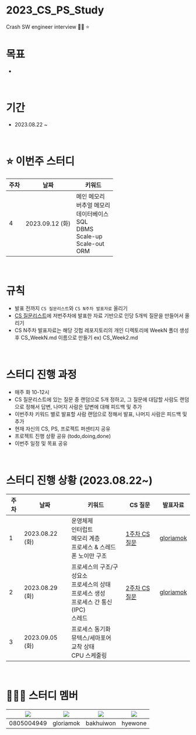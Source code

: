 # 2023_CS_PS_Study
Crash SW engineer interview  🤩💫 ⭐️ 

# 목표
- 

<br />

# 기간
- 2023.08.22 ~ 

<br />

# ⭐️ 이번주 스터디
| 주차 | 날짜 | 키워드 |
| --- | --- | --- |
| 4 | 2023.09.12 (화) | 메인 메모리<br/>버추얼 메모리<br/>데이터베이스<br/>SQL<br/>DBMS<br/>Scale-up<br/>Scale-out<br/>ORM |

<br />

# 규칙
- 발표 전까지 `CS 질문리스트`와 `CS N주차 발표자료` 올리기
- [CS 질문리스트](https://docs.google.com/spreadsheets/d/1oPbfZPP7O9PJ5JbEc7haI6dY10KBu8sqfAF3ugEkGbM/edit#gid=1759903767)에 저번주차에 발표한 자료 기반으로 인당 5개씩 질문을 만들어서 올리기
- CS N주차 발표자료는 해당 깃헙 레포지토리의 개인 디렉토리에 WeekN 폴더 생성 후 CS_WeekN.md 이름으로 만들기 ex) CS_Week2.md

<br />

# 스터디 진행 과정
- 매주 화 10-12시
- CS 질문리스트에 있는 질문 중 랜덤으로 5개 정하고, 그 질문에 대답할 사람도 랜덤으로 정해서 답변, 나머지 사람은 답변에 대해 피드백 및 추가
- 이번주차 키워드 별로 발표할 사람 랜덤으로 정해서 발표, 나머지 사람은 피드백 및 추가
- 현재 자신의 CS, PS, 프로젝트 퍼센티지 공유
- 프로젝트 진행 상황 공유 (todo,doing,done)
- 이번주 일정 및 목표 공유

<br />

# 스터디 진행 상황 (2023.08.22~)
| 주차 | 날짜 | 키워드 | CS 질문 | 발표자료 |
| --- | --- | --- | --- | --- |
| 1 | 2023.08.22 (화) | 운영체제<br/>인터럽트<br/>메모리 계층<br/>프로세스 & 스레드<br/>폰 노이만 구조 | [1주차 CS 질문](https://github.com/0805004949/2023_CS_PS_Study/blob/main/gloriamok/CS/Week1/CS_Week1_questions.md) | [gloriamok](https://github.com/0805004949/2023_CS_PS_Study/blob/main/gloriamok/CS/Week1/CS_Week1.md) |
| 2 | 2023.08.29 (화) | 프로세스의 구조/구성요소<br/>프로세스의 상태<br/>프로세스 생성<br/>프로세스 간 통신(IPC)<br/>스레드 | [2주차 CS 질문](https://github.com/0805004949/2023_CS_PS_Study/blob/main/gloriamok/CS/Week2/CS_Week2_questions.md) | [gloriamok](https://github.com/0805004949/2023_CS_PS_Study/blob/main/gloriamok/CS/Week2/CS_Week2.md) |
| 3 | 2023.09.05 (화) | 프로세스 동기화<br/>뮤텍스/세마포어<br/>교착 상태<br/>CPU 스케줄링 |  |  |

<br />

# 👩‍👦‍👦 스터디 멤버

|[![](https://github.com/0805004949.png?width=200px)](https://github.com/0805004949)|[![](https://github.com/gloriamok.png?width=200px)](https://github.com/gloriamok) |[![](https://github.com/bakhuiwon326.png?width=200px)](https://github.com/bakhuiwon326) | [![](https://github.com/hyewone.png?width=200px)](https://github.com/hyewone)|
|:---:|:---:|:---:|:---:|
| 0805004949 | gloriamok | bakhuiwon | hyewone |
